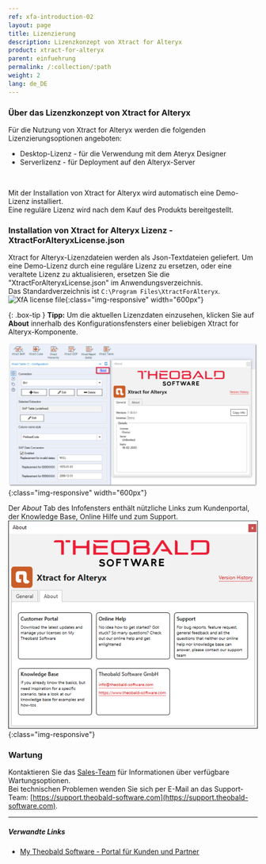 ```yaml
---
ref: xfa-introduction-02
layout: page
title: Lizenzierung
description: Lizenzkonzept von Xtract for Alteryx
product: xtract-for-alteryx
parent: einfuehrung
permalink: /:collection/:path
weight: 2
lang: de_DE
---
```


### Über das Lizenzkonzept von Xtract for Alteryx
Für die Nutzung von Xtract for Alteryx werden die folgenden Lizenzierungsoptionen angeboten:
- Desktop-Lizenz - für die Verwendung mit dem Ateryx Designer
- Serverlizenz - für Deployment auf den Alteryx-Server
<br>

Mit der Installation von Xtract for Alteryx wird automatisch eine Demo-Lizenz installiert. <br>
Eine reguläre Lizenz wird nach dem Kauf des Produkts bereitgestellt. 

### Installation von Xtract for Alteryx Lizenz - XtractForAlteryxLicense.json
Xtract for Alteryx-Lizenzdateien werden als Json-Textdateien geliefert.
Um eine Demo-Lizenz durch eine reguläre Lizenz zu ersetzen, oder eine veraltete Lizenz zu aktualisieren, ersetzen Sie die "XtractForAlteryxLicense.json" im Anwendungsverzeichnis.<br>
Das Standardverzeichnis ist `C:\Program Files\XtractForAlteryx`.
![XfA license file](/img/content/xfa/xfa_license_json.png){:class="img-responsive" width="600px"}

{: .box-tip }
**Tipp:** Um die aktuellen Lizenzdaten einzusehen, klicken Sie auf **About** innerhalb des Konfigurationsfensters einer beliebigen Xtract for Alteryx-Komponente.

![License information](/img/content/xfa/xfa_about_license.png){:class="img-responsive" width="600px"}


Der *About* Tab des Infofensters enthält nützliche Links zum Kundenportal, der Knowledge Base, Online Hilfe und zum Support. <br>
![Abot](/img/content/about-xfa.png){:class="img-responsive"}

### Wartung
Kontaktieren Sie das [Sales-Team](mailto:sales@theobald-software.com) für Informationen über verfügbare Wartungsoptionen.<br>
Bei technischen Problemen wenden Sie sich  per E-Mail an das Support-Team: [https://support.theobald-software.com](https://support.theobald-software.com).


****
##### Verwandte Links
- [My Theobald Software - Portal für Kunden und Partner](https://my.theobald-software.com/)


